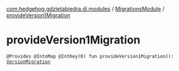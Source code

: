 [com.hedgehog.gdzietabiedra.di.modules](../index.md) / [MigrationsModule](index.md) / [provideVersion1Migration](./provide-version1-migration.md)

# provideVersion1Migration

`@Provides @IntoMap @IntKey(0) fun provideVersion1Migration(): `[`VersionMigration`](../../asvid.github.io.roomapp.data.migration/-version-migration/index.md)
